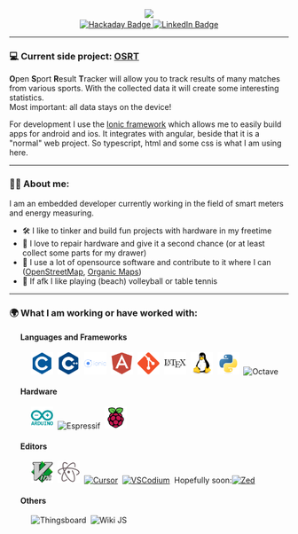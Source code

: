 <div id="header" align="center">
  <img src="https://user-images.githubusercontent.com/37423773/200089343-5ed775ca-732c-4baa-9a22-252bba03eb38.png" width="300px" />
  <div id="badges">
    <a href="https://hackaday.io/MrMime">
      <img src="https://img.shields.io/badge/Hackaday-black?style=for-the-badge&logo=hackaday&logoColor=white" alt="Hackaday Badge"/>
    </a>
    <a href="https://de.linkedin.com/in/lennart-brun-3272ba183">
      <img src="https://img.shields.io/badge/LinkedIn-blue?style=for-the-badge&logo=linkedin&logoColor=white" alt="LinkedIn Badge"/>
    </a>
  </div>
</div>

---
### :computer: Current side project: [OSRT](https://github.com/Mr-Mime/osrt)

<b>O</b>pen <b>S</b>port <b>R</b>esult <b>T</b>racker will allow you to track results of many matches from various sports.
With the collected data it will create some interesting statistics.  
Most important: all data stays on the device!  

For development I use the [Ionic framework](https://ionicframework.com/) which allows me to easily build apps for android and ios.
It integrates with angular, beside that it is a "normal" web project.
So typescript, html and some css is what I am using here.

---

### :technologist: About me:
I am an embedded developer currently working in the field of smart meters and energy measuring.
* :hammer_and_wrench: I like to tinker and build fun projects with hardware in my freetime
* :seedling: I love to repair hardware and give it a second chance (or at least collect some parts for my drawer)
* :open_book: I use a lot of opensource software and contribute to it where I can ([OpenStreetMap](https://www.openstreetmap.org/#map=7/51.330/10.453), [Organic Maps](https://organicmaps.app/))
* :ping_pong: If afk I like playing (beach) volleyball or table tennis

---

### :earth_africa: What I am working or have worked with:

#### &nbsp;&nbsp;&nbsp;&nbsp;&nbsp; Languages and Frameworks
<div>
  &nbsp;&nbsp;&nbsp;&nbsp;&nbsp;&nbsp;&nbsp;&nbsp;&nbsp;
  <img src="https://github.com/devicons/devicon/blob/master/icons/c/c-plain.svg" title="C" alt="C" width="40" />&nbsp;
  <img src="https://github.com/devicons/devicon/blob/master/icons/cplusplus/cplusplus-plain.svg" title="C++" alt="C++" width="40" />&nbsp;
  <img src="https://github.com/devicons/devicon/blob/master/icons/ionic/ionic-original-wordmark.svg" title="Ionic" alt="Ionic" width="40" />&nbsp;
  <img src="https://github.com/devicons/devicon/blob/master/icons/angularjs/angularjs-plain.svg" title="Angular" alt="Angular" width="40" />&nbsp;
  <img src="https://github.com/devicons/devicon/blob/master/icons/git/git-original.svg" title="git" alt="git" width="40" />&nbsp;
  <img src="https://github.com/devicons/devicon/blob/master/icons/latex/latex-original.svg" title="Latex" alt="Latex" width="40" />&nbsp;
  <img src="https://github.com/devicons/devicon/blob/master/icons/linux/linux-original.svg" title="Linux" alt="Linux" width="40" />&nbsp;
  <img src="https://github.com/devicons/devicon/blob/master/icons/python/python-original.svg" title="Python" alt="Python" width="40" />&nbsp;
  <img src="https://octave.org/img/octave-logo.svg" title="Octave" alt="Octave" width="40" />&nbsp;
</div>

#### &nbsp;&nbsp;&nbsp;&nbsp;&nbsp; Hardware
<div>
  &nbsp;&nbsp;&nbsp;&nbsp;&nbsp;&nbsp;&nbsp;&nbsp;&nbsp;
  <img src="https://github.com/devicons/devicon/blob/master/icons/arduino/arduino-original-wordmark.svg" title="Arduino" alt="Arduino" width="40" />&nbsp;
  <img src="https://www.espressif.com/sites/all/themes/espressif/logo-black.svg" title="Espressif" alt="Espressif" width="100" height="40" />&nbsp;
  <img src="https://github.com/devicons/devicon/blob/master/icons/raspberrypi/raspberrypi-original.svg" title="Raspberry Pi" alt="Raspberry Pi" width="40" />&nbsp;
</div>

#### &nbsp;&nbsp;&nbsp;&nbsp;&nbsp; Editors
<div>
  &nbsp;&nbsp;&nbsp;&nbsp;&nbsp;&nbsp;&nbsp;&nbsp;&nbsp;
  <a href="https://www.vim.org/"><img src="https://github.com/devicons/devicon/blob/master/icons/vim/vim-original.svg" title="Vim" alt="Vim" width="40" /></a>&nbsp;
  <a href="https://github.com/atom/atom"><img src="https://github.com/devicons/devicon/blob/master/icons/atom/atom-original.svg" title="Atom" alt="Atom" width="40" /></a>&nbsp;
  <a href="https://www.cursor.so/"><img src="https://www.cursor.so/logo.svg" title="Cursor" alt="Cursor" width="40" /></a>&nbsp;
  <a href="https://vscodium.com/"><img src="https://user-images.githubusercontent.com/37423773/229238151-a00b61a7-c8e1-4e42-8c34-96d43583460b.png" title="VSCodium" alt="VSCodium" width="40" /></a>&nbsp;
  <span>Hopefully soon:<a href="https://zed.dev/"><img src="https://avatars.githubusercontent.com/u/79345384?s=200&v=4" title="Zed" alt="Zed" width="40" /></a></span>&nbsp;
</div>

#### &nbsp;&nbsp;&nbsp;&nbsp;&nbsp; Others
<div>
  &nbsp;&nbsp;&nbsp;&nbsp;&nbsp;&nbsp;&nbsp;&nbsp;&nbsp;
  <img src="https://user-images.githubusercontent.com/37423773/200093706-d532b19e-5c3f-486e-9068-82b6b7cfe2fa.svg" title="Thingsboard" alt="Thingsboard" width="150" />&nbsp;
  <img src="https://js.wiki/img/wikijs-full-2021.b840e376.svg" title="Wiki JS" alt="Wiki JS" height="30" />&nbsp;
</div>
